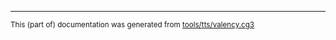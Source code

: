 

* * *

<small>This (part of) documentation was generated from [tools/tts/valency.cg3](https://github.com/giellalt/lang-sme/blob/main/tools/tts/valency.cg3)</small>
